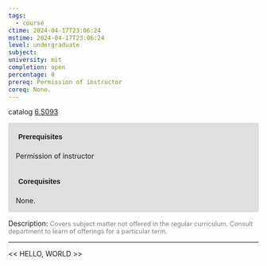 ```yaml
---
tags:
  - course
ctime: 2024-04-17T23:06:24
mstime: 2024-04-17T23:06:24
level: undergraduate
subject: 
university: mit
completion: open
percentage: 0
prereq: Permission of instructor
coreq: None.
---
```


catalog [6.S093](http://student.mit.edu/catalog/m6e.html#6.S093)

<span style="display: block; padding: 15px; background-color: rgb(100, 100, 100, 0.2);"><font id="m_prereq3515_0" style="display: block; font-family: Arial, sans-serif; font-weight: bold; padding: 5px">Prerequisites</font><br><span id="prereq3515_0">Permission of instructor</span></span>
<span style="display: block; padding: 15px; background-color: rgb(100, 100, 100, 0.2);"><font id="m_coreq3515_0" style="display: block; font-family: Arial, sans-serif; font-weight: bold; padding: 5px">Corequisites</font><br><span id="coreq3515_0">None.</span></span>

<font style="">Description:</font>
<font style="color: grey; font-size: 0.8rem;">Covers subject matter not offered in the regular curriculum. Consult department to learn of offerings for a particular term.</font>



---

<< HELLO, WORLD >>

